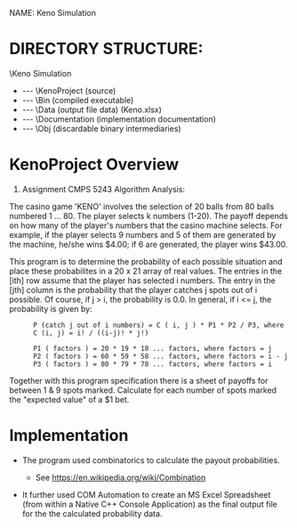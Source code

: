 
NAME:     Keno Simulation

DIRECTORY STRUCTURE:
======================================================================
\Keno Simulation  
+ --- \KenoProject  (source)  
+ --- \Bin              (compiled executable)  
+ --- \Data             (output file data)  (Keno.xlsx)
+ --- \Documentation    (implementation documentation)
+ --- \Obj              (discardable binary intermediaries)

KenoProject Overview
========================================================================

1.  Assignment CMPS 5243 Algorithm Analysis:
 
  The casino game 'KENO' involves the selection of 20 balls from 80 balls numbered 
  1 ... 80. The player selects k numbers (1-20).  The payoff depends on how many 
  of the player's numbers that the casino machine selects.  For example, if the 
  player selects 9 numbers and 5 of them are generated by the machine, he/she wins 
  $4.00; if 6 are generated, the player wins $43.00.

  This program is to determine the probability of each possible situation and place 
  these probabilites in a 20 x 21 array of real values.  The entries in the [ith] 
  row assume that the player has selected i numbers.  The entry in the [jth] column 
  is the probability that the player catches j spots out of i possible.  Of course, 
  if j > i, the probability is 0.0.  In general, if i <= j, the probability is given 
  by:

```<language>
      P (catch j out of i numbers) = C ( i, j ) * P1 * P2 / P3, where
      C (i, j) = i! / ((i-j)! * j!)

      P1 ( factors ) = 20 * 19 * 18 ... factors, where factors = j
      P2 ( factors ) = 60 * 59 * 58 ... factors, where factors = i - j
      P3 ( factors ) = 80 * 79 * 78 ... factors, where factors = i
```

  Together with this program specification there is a sheet of payoffs for between 1 & 9
  spots marked.  Calculate for each number of spots marked the "expected value" of a $1
  bet.

  Implementation
===============================================================================

* The program used combinatorics to calculate the payout probabilities.
  - See https://en.wikipedia.org/wiki/Combination

* It further used COM Automation to create an MS Excel Spreadsheet (from within a Native C++
  Console Application) as the final output file for the the calculated probability data.

